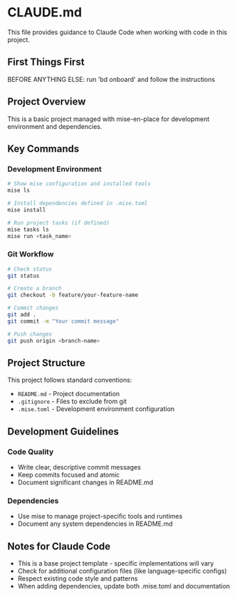 # CLAUDE.md

This file provides guidance to Claude Code when working with code in this project.

## First Things First

BEFORE ANYTHING ELSE: run 'bd onboard' and follow the instructions

## Project Overview

This is a basic project managed with mise-en-place for development environment and dependencies.

## Key Commands

### Development Environment

```bash
# Show mise configuration and installed tools
mise ls

# Install dependencies defined in .mise.toml
mise install

# Run project tasks (if defined)
mise tasks ls
mise run <task_name>
```

### Git Workflow

```bash
# Check status
git status

# Create a branch
git checkout -b feature/your-feature-name

# Commit changes
git add .
git commit -m "Your commit message"

# Push changes
git push origin <branch-name>
```

## Project Structure

This project follows standard conventions:

- `README.md` - Project documentation
- `.gitignore` - Files to exclude from git
- `.mise.toml` - Development environment configuration

## Development Guidelines

### Code Quality

- Write clear, descriptive commit messages
- Keep commits focused and atomic
- Document significant changes in README.md

### Dependencies

- Use mise to manage project-specific tools and runtimes
- Document any system dependencies in README.md

## Notes for Claude Code

- This is a base project template - specific implementations will vary
- Check for additional configuration files (like language-specific configs)
- Respect existing code style and patterns
- When adding dependencies, update both .mise.toml and documentation
